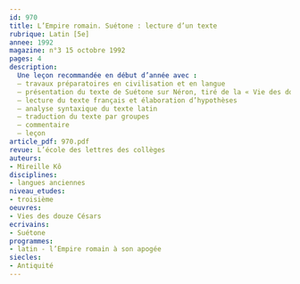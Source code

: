 ```yaml
---
id: 970
title: L’Empire romain. Suétone : lecture d’un texte 
rubrique: Latin [5e]
annee: 1992
magazine: n°3 15 octobre 1992
pages: 4
description: 
  Une leçon recommandée en début d’année avec :
  – travaux préparatoires en civilisation et en langue
  – présentation du texte de Suétone sur Néron, tiré de la « Vie des douze Césars » (livre 6, tome 2, éditions Belles-Lettres)
  – lecture du texte français et élaboration d’hypothèses
  – analyse syntaxique du texte latin
  – traduction du texte par groupes
  – commentaire
  – leçon
article_pdf: 970.pdf
revue: L’école des lettres des collèges
auteurs:
- Mireille Kô
disciplines:
- langues anciennes
niveau_etudes:
- troisième
oeuvres:
- Vies des douze Césars
ecrivains:
- Suétone
programmes:
- latin - l’Empire romain à son apogée
siecles:
- Antiquité
---
```

